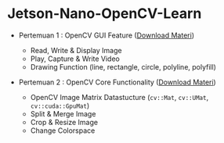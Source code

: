 # Jetson-Nano-OpenCV-Learn

- Pertemuan 1 : OpenCV GUI Feature ([Download Materi](https://github.com/Muhammad-Yunus/Jetson-Nano-OpenCV-Learn/raw/main/pertemuan_1/pertemuan_1.zip))
    - Read, Write & Display Image 
    - Play, Capture & Write Video 
    - Drawing Function (line, rectangle, circle, polyline, polyfill)

- Pertemuan 2 : OpenCV Core Functionality ([Download Materi](https://github.com/Muhammad-Yunus/Jetson-Nano-OpenCV-Learn/raw/main/pertemuan_2/pertemuan_2.zip))
    - OpenCV Image Matrix Datastucture (`cv::Mat`, `cv::UMat`, `cv::cuda::GpuMat`) 
    - Split & Merge Image
    - Crop & Resize Image
    - Change Colorspace